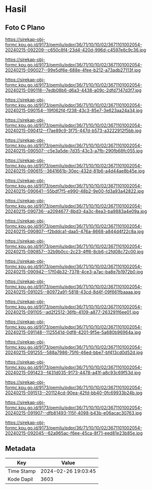 # Hasil

## Foto C Plano

https://sirekap-obj-formc.kpu.go.id/9173/pemilu/pdpr/36/71/10/10/02/3671101002054-20240215-092209--c650c8f4-23d4-420d-996d-c4597e6c9c36.jpg

https://sirekap-obj-formc.kpu.go.id/9173/pemilu/pdpr/36/71/10/10/02/3671101002054-20240215-090027--99e5df6e-688e-4fee-b212-a73adb27113f.jpg

https://sirekap-obj-formc.kpu.go.id/9173/pemilu/pdpr/36/71/10/10/02/3671101002054-20240215-090118--7edb08b6-d6a3-4438-a09c-2dfd7147d3f7.jpg

https://sirekap-obj-formc.kpu.go.id/9173/pemilu/pdpr/36/71/10/10/02/3671101002054-20240215-090154--19f062f4-f238-43c3-85e7-3e623aa24a34.jpg

https://sirekap-obj-formc.kpu.go.id/9173/pemilu/pdpr/36/71/10/10/02/3671101002054-20240215-090412--f7ae89c9-3f75-447d-b573-a3222912f5bb.jpg

https://sirekap-obj-formc.kpu.go.id/9173/pemilu/pdpr/36/71/10/10/02/3671101002054-20240215-090507--c5e3a5de-7d35-43c3-a7fb-290fb68fc055.jpg

https://sirekap-obj-formc.kpu.go.id/9173/pemilu/pdpr/36/71/10/10/02/3671101002054-20240215-090615--3641661b-30ec-432d-81b6-a4d44ae8b45e.jpg

https://sirekap-obj-formc.kpu.go.id/9173/pemilu/pdpr/36/71/10/10/02/3671101002054-20240215-090641--55bdf7f5-e990-48b2-9e00-fd3a93a42822.jpg

https://sirekap-obj-formc.kpu.go.id/9173/pemilu/pdpr/36/71/10/10/02/3671101002054-20240215-090736--a2094677-8bd3-4a3c-8ea3-ba9883a4e09a.jpg

https://sirekap-obj-formc.kpu.go.id/9173/pemilu/pdpr/36/71/10/10/02/3671101002054-20240215-090807--f2bddca1-daa5-476a-8668-a844d4f22c8a.jpg

https://sirekap-obj-formc.kpu.go.id/9173/pemilu/pdpr/36/71/10/10/02/3671101002054-20240215-090857--32b9b0cc-2c23-4ff6-8cb6-c2fd08c72c00.jpg

https://sirekap-obj-formc.kpu.go.id/9173/pemilu/pdpr/36/71/10/10/02/3671101002054-20240215-090942--17f04b32-7378-4ce3-a7ac-ba8e7b1972b0.jpg

https://sirekap-obj-formc.kpu.go.id/9173/pemilu/pdpr/36/71/10/10/02/3671101002054-20240215-091025--80972a91-5818-43cd-8d4f-09f661fbaaaa.jpg

https://sirekap-obj-formc.kpu.go.id/9173/pemilu/pdpr/36/71/10/10/02/3671101002054-20240215-091105--ad2f2512-36fb-4109-a877-263291f6ee01.jpg

https://sirekap-obj-formc.kpu.go.id/9173/pemilu/pdpr/36/71/10/10/02/3671101002054-20240215-091148--1125541d-0df8-4201-9f5e-5a680b96964a.jpg

https://sirekap-obj-formc.kpu.go.id/9173/pemilu/pdpr/36/71/10/10/02/3671101002054-20240215-091255--588a7986-75f6-46ed-bbe7-bf413cd0d52d.jpg

https://sirekap-obj-formc.kpu.go.id/9173/pemilu/pdpr/36/71/10/10/02/3671101002054-20240215-091423--f431d035-9173-4478-a41f-a8c93c69f53d.jpg

https://sirekap-obj-formc.kpu.go.id/9173/pemilu/pdpr/36/71/10/10/02/3671101002054-20240215-091513--201124cd-90ea-42fd-bb40-0fc69933b24b.jpg

https://sirekap-obj-formc.kpu.go.id/9173/pemilu/pdpr/36/71/10/10/02/3671101002054-20240215-091907--dfb81493-115f-4098-b43b-e06acac30763.jpg

https://sirekap-obj-formc.kpu.go.id/9173/pemilu/pdpr/36/71/10/10/02/3671101002054-20240215-092045--62a965ac-f6ee-45ca-8f71-eed81e23b85e.jpg


## Metadata

| Key        | Value               |
| ---------- | ------------------- |
| Time Stamp | 2024-02-26 19:03:45 |
| Kode Dapil | 3603                |




